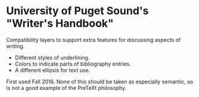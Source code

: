 University of Puget Sound's "Writer's Handbook"
===============================================

Compatibility layers to support extra features for discussing aspects of writing.

* Different styles of underlining.
* Colors to indicate parts of bibliography entries.
* A different ellipsis for text use.

First used Fall 2016.  None of this should be taken as especially semantic, so is not a good example of the PreTeXt philosophy.
